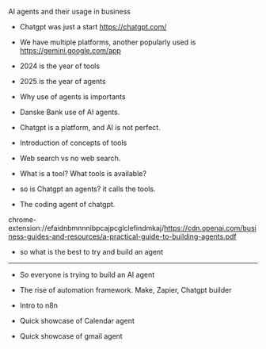 AI agents and their usage in business

- Chatgpt was just a start
https://chatgpt.com/
- We have multiple platforms, another popularly used is 
https://gemini.google.com/app
- 2024 is the year of tools
- 2025 is the year of agents
- Why use of agents is importants
- Danske Bank use of AI agents.

- Chatgpt is a platform, and AI is not perfect.

- Introduction of concepts of tools


- Web search vs no web search.

- What is a tool? What tools is available?

- so is Chatgpt an agents? it calls the tools.

- The coding agent of chatgpt.

chrome-extension://efaidnbmnnnibpcajpcglclefindmkaj/https://cdn.openai.com/business-guides-and-resources/a-practical-guide-to-building-agents.pdf

- so what is the best to try and build an agent

------------------------------------------------

- So everyone is trying to build an AI agent

- The rise of automation framework.
Make, Zapier, Chatgpt builder

- Intro to n8n

- Quick showcase of Calendar agent

- Quick showcase of gmail agent
